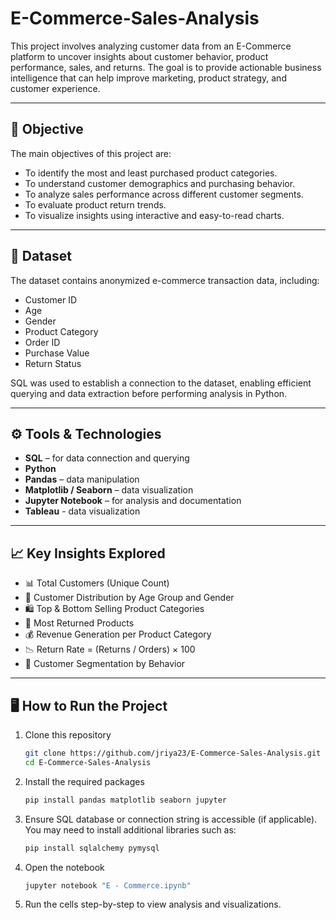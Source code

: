 # E-Commerce-Sales-Analysis

This project involves analyzing customer data from an E-Commerce platform to uncover insights about customer behavior, product performance, sales, and returns. The goal is to provide actionable business intelligence that can help improve marketing, product strategy, and customer experience.

---

## 📌 Objective

The main objectives of this project are:
- To identify the most and least purchased product categories.
- To understand customer demographics and purchasing behavior.
- To analyze sales performance across different customer segments.
- To evaluate product return trends.
- To visualize insights using interactive and easy-to-read charts.

---

## 📂 Dataset

The dataset contains anonymized e-commerce transaction data, including:
- Customer ID
- Age
- Gender
- Product Category
- Order ID
- Purchase Value
- Return Status

SQL was used to establish a connection to the dataset, enabling efficient querying and data extraction before performing analysis in Python.

---

## ⚙️ Tools & Technologies

- **SQL** – for data connection and querying  
- **Python**  
- **Pandas** – data manipulation  
- **Matplotlib / Seaborn** – data visualization  
- **Jupyter Notebook** – for analysis and documentation
- **Tableau** - data visualization

---

## 📈 Key Insights Explored

- 📊 Total Customers (Unique Count)  
- 🧍 Customer Distribution by Age Group and Gender  
- 🛍️ Top & Bottom Selling Product Categories  
- 🔁 Most Returned Products  
- 💰 Revenue Generation per Product Category  
- 📉 Return Rate = (Returns / Orders) × 100  
- 🧭 Customer Segmentation by Behavior

---

## 🖥️ How to Run the Project

1. Clone this repository  
   ```bash
   git clone https://github.com/jriya23/E-Commerce-Sales-Analysis.git
   cd E-Commerce-Sales-Analysis

2. Install the required packages
    ```bash
   pip install pandas matplotlib seaborn jupyter

3. Ensure SQL database or connection string is accessible (if applicable).
   You may need to install additional libraries such as:
   ```bash
   pip install sqlalchemy pymysql

4. Open the notebook
   ```bash
   jupyter notebook "E - Commerce.ipynb"

5. Run the cells step-by-step to view analysis and visualizations.
















